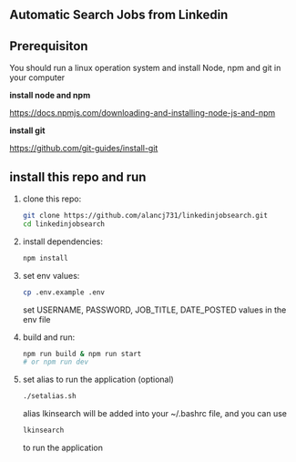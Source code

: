 ## Automatic Search Jobs from Linkedin

## Prerequisiton
You should run a linux operation system and install Node, npm and git in your computer

**install node and npm**

https://docs.npmjs.com/downloading-and-installing-node-js-and-npm


**install git**

https://github.com/git-guides/install-git


## install this repo and run
1. clone this repo:
   ```bash
   git clone https://github.com/alancj731/linkedinjobsearch.git
   cd linkedinjobsearch
   ```

2. install dependencies:
   ```bash
   npm install
   ```

3. set env values:
   ```bash
   cp .env.example .env
   ```
   set USERNAME, PASSWORD, JOB_TITLE, DATE_POSTED values in the env file

4. build and run:
   ```bash
   npm run build & npm run start
   # or npm run dev
   ```
5. set alias to run the application (optional)
   ```bash
   ./setalias.sh
   ```
   alias lkinsearch will be added into your ~/.bashrc file, and you can use
   ```bash
   lkinsearch
   ```
   to run the application




